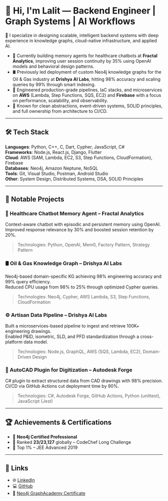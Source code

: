 # 👋 Hi, I'm Lalit — Backend Engineer | Graph Systems | AI Workflows

🚀 I specialize in designing scalable, intelligent backend systems with deep experience in knowledge graphs, cloud-native infrastructure, and applied AI.

- 🧠 Currently building memory agents for healthcare chatbots at **Fractal Analytics**, improving user session continuity by 35% using OpenAI models and behavioral design patterns.
- 🛢️ Previously led deployment of custom Neo4j knowledge graphs for the Oil & Gas industry at **Drishya AI Labs**, hitting 98% accuracy and scaling queries by 99% through smart indexing.
- 🧰 Engineered production-grade pipelines, IaC stacks, and microservices on **AWS** (Lambda, Step Functions, SQS, EC2) and **Firebase** with a focus on performance, scalability, and observability.
- 🧩 Known for clean abstractions, event-driven systems, SOLID principles, and full ownership from architecture to CI/CD.

---

## 🛠️ Tech Stack

**Languages**: Python, C++, C, Dart, Cypher, JavaScript, C#  
**Frameworks**: Node.js, React.js, Django, Flutter  
**Cloud**: AWS (SAM, Lambda, EC2, S3, Step Functions, CloudFormation), Firebase  
**Databases**: Neo4j, Amazon Neptune, NoSQL  
**Tools**: Git, Visual Studio, Postman, Android Studio  
**Other**: System Design, Distributed Systems, DSA, SOLID Principles

---

## 📂 Notable Projects

### 🧠 Healthcare Chatbot Memory Agent – Fractal Analytics  
Context-aware chatbot with episodic and persistent memory using OpenAI.  
Improved response relevance by 30% and boosted session retention by 20%.  
> Technologies: Python, OpenAI, Mem0, Factory Pattern, Strategy Pattern

### 🛢️ Oil & Gas Knowledge Graph – Drishya AI Labs  
Neo4j-based domain-specific KG achieving 98% engineering accuracy and 99% query efficiency.  
Reduced CPU usage from 98% to 25% through optimized Cypher queries.  
> Technologies: Neo4j, Cypher, AWS Lambda, S3, Step Functions, CloudFormation

### ⚙️ Artisan Data Pipeline – Drishya AI Labs  
Built a microservices-based pipeline to ingest and retrieve 100K+ engineering drawings.  
Enabled P&ID, isometric, SLD, and PFD standardization through a cross-platform data model.  
> Technologies: Node.js, GraphQL, AWS (SQS, Lambda, EC2), Domain-Driven Design

### 📐 AutoCAD Plugin for Digitization – Autodesk Forge  
C# plugin to extract structured data from CAD drawings with 98% precision.  
CI/CD via GitHub Actions cut deployment time by 90%.  
> Technologies: C#, Autodesk Forge, GitHub Actions, Python (unittest), JavaScript (Jest)

---

## 🏆 Achievements & Certifications

- 🥇 **Neo4j Certified Professional**
- 🧮 Ranked **23/23,127** globally – CodeChef Long Challenge
- 🧠 Top 1% – JEE Advanced 2019

---

## 🔗 Links

- 🌐 [LinkedIn](https://linkedin.com/in/lalit-kumar-pal)
- 💻 [GitHub](https://github.com/lalit-kumar-pal)
- 🧠 [Neo4j GraphAcademy Certificate](https://graphacademy.neo4j.com/c/163b55e1-06d4-42f4-923c-92477a96e5ab/)
